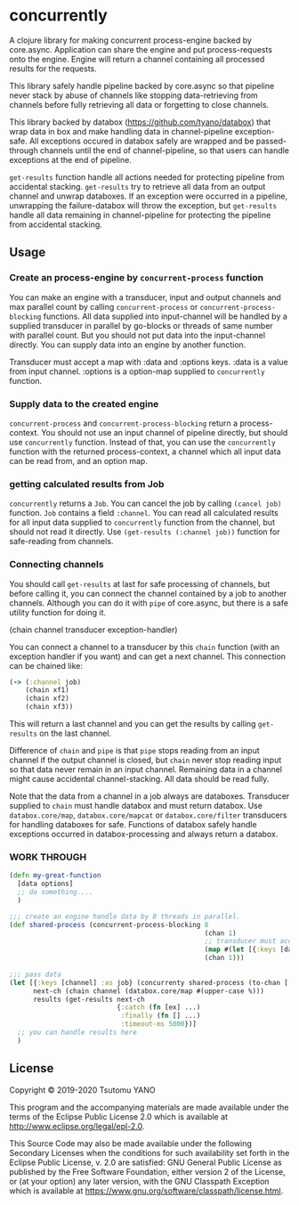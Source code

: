 # concurrently

A clojure library for making concurrent process-engine backed by core.async.
Application can share the engine and put process-requests onto the engine.
Engine will return a channel containing all processed results for the requests.

This library safely handle pipeline backed by core.async so that pipeline never
stack by abuse of channels like stopping data-retrieving from channels before 
fully retrieving all data or forgetting to close channels.

This library backed by databox (https://github.com/tyano/databox) that wrap data in
box and make handling data in channel-pipeline exception-safe. All exceptions 
occured in databox safely are wrapped and be passed-through channels until the end
of channel-pipeline, so that users can handle exceptions at the end of pipeline.

`get-results` function handle all actions needed for protecting pipeline from
accidental stacking. `get-results` try to retrieve all data from an output channel 
and unwrap databoxes. If an exception were occurred in a pipeline, unwrapping the failure-databox will 
throw the exception, but `get-results` handle all data remaining in channel-pipeline for
protecting the pipeline from accidental stacking.

## Usage

### Create an process-engine by `concurrent-process` function

You can make an engine with a transducer, input and output channels and max parallel count by
calling `concurrent-process` or `concurrent-process-blocking` functions.
All data supplied into input-channel will be handled by a supplied transducer in parallel by 
go-blocks or threads of same number with parallel count. 
But you should not put data into the input-channel directly. 
You can supply data into an engine by another function.

Transducer must accept a map with :data and :options keys.
:data is a value from input channel.
:options is a option-map supplied to `concurrently` function.


### Supply data to the created engine 

`concurrent-process` and `concurrent-process-blocking` return a process-context. 
You should not use an input channel of pipeline directly, but should use `concurrently` function.
Instead of that, you can use the `concurrently` function with the returned process-context, 
a channel which all input data can be read from, and an option map.

### getting calculated results from Job

`concurrently` returns a `Job`. You can cancel the job by calling `(cancel job)` function.
`Job` contains a field `:channel`. You can read all calculated results for all input data supplied to
`concurrently` function from the channel, but should not read it directly. 
Use `(get-results (:channel job))` function for safe-reading from channels.


### Connecting channels

You should call `get-results` at last for safe processing of channels, but before calling it, you can connect
the channel contained by a job to another channels. Although you can do it with `pipe` of core.async, 
but there is a safe utility function for doing it.

(chain channel transducer exception-handler)

You can connect a channel to a transducer by this `chain` function (with an exception handler if you want) and can get a next channel.
This connection can be chained like:

```clojure
(-> (:channel job)
    (chain xf1)
    (chain xf2)
    (chain xf3))
```
    
This will return a last channel and you can get the results by calling `get-results` on the last channel.

Difference of `chain` and `pipe` is that `pipe` stops reading from an input channel if the output channel is closed,
but `chain` never stop reading input so that data never remain in an input channel.
Remaining data in a channel might cause accidental channel-stacking. All data should be read fully.

Note that the data from a channel in a job always are databoxes. Transducer supplied to `chain` must handle
databox and must return databox. Use `databox.core/map`, `databox.core/mapcat` or `databox.core/filter` transducers 
for handling databoxes for safe. 
Functions of databox safely handle exceptions occurred in databox-processing and always return a databox.


### WORK THROUGH

```clojure
(defn my-great-function
  [data options]
  ;; do something....
  )

;;; create an engine handle data by 8 threads in parallel.
(def shared-process (concurrent-process-blocking 8 
                                                 (chan 1) 
                                                 ;; transducer must accept a map with :data and :options keys
                                                 (map #(let [{:keys [data options]}] (my-great-function data options))
                                                 (chan 1)))
  
;;; pass data
(let [{:keys [channel] :as job} (concurrenty shared-process (to-chan [:a :b :c]) {:option-to-function true})
      next-ch (chain channel (databox.core/map #(upper-case %)))
      results (get-results next-ch 
                           {:catch (fn [ex] ...)
                            :finally (fn [] ...)
                            :timeout-ms 5000})]
  ;; you can handle results here
  )
```

## License

Copyright © 2019-2020 Tsutomu YANO

This program and the accompanying materials are made available under the
terms of the Eclipse Public License 2.0 which is available at
http://www.eclipse.org/legal/epl-2.0.

This Source Code may also be made available under the following Secondary
Licenses when the conditions for such availability set forth in the Eclipse
Public License, v. 2.0 are satisfied: GNU General Public License as published by
the Free Software Foundation, either version 2 of the License, or (at your
option) any later version, with the GNU Classpath Exception which is available
at https://www.gnu.org/software/classpath/license.html.
